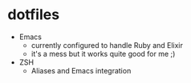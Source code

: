 # dotfiles
- Emacs
    * currently configured to handle Ruby and Elixir
    * it's a mess but it works quite good for me ;)
- ZSH
    * Aliases and Emacs integration
